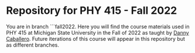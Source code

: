 # Repository for PHY 415 - Fall 2022

You are in branch ```fall2022. Here you will find the course materials used in PHY 415 at Michigan State University in the Fall of 2022 as taught by [Danny Caballero](http://dannycab.github.io/). Future iterations of this course will appear in this repository but as different branches.

